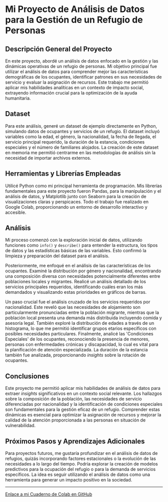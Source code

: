 # Mi Proyecto de Análisis de Datos para la Gestión de un Refugio de Personas

## Descripción General del Proyecto

En este proyecto, abordé un análisis de datos enfocado en la gestión y las dinámicas operativas de un refugio de personas. Mi objetivo principal fue utilizar el análisis de datos para comprender mejor las características demográficas de los ocupantes, identificar patrones en sus necesidades de servicio y evaluar la asignación de recursos. Este trabajo me permitió aplicar mis habilidades analíticas en un contexto de impacto social, extrayendo información crucial para la optimización de la ayuda humanitaria.

## Dataset

Para este análisis, generé un dataset de ejemplo directamente en Python, simulando datos de ocupantes y servicios de un refugio. El dataset incluyó variables como la edad, el género, la nacionalidad, la fecha de llegada, el servicio principal requerido, la duración de la estancia, condiciones especiales y el número de familiares alojados. La creación de este dataset en memoria me permitió centrarme en las metodologías de análisis sin la necesidad de importar archivos externos.

## Herramientas y Librerías Empleadas

Utilicé Python como mi principal herramienta de programación. Mis librerías fundamentales para este proyecto fueron Pandas, para la manipulación y el análisis de datos, y Matplotlib junto con Seaborn para la creación de visualizaciones claras y perspicaces. Todo el trabajo fue realizado en Google Colab, proporcionando un entorno de desarrollo interactivo y accesible.

## Análisis

Mi proceso comenzó con la exploración inicial de datos, utilizando funciones como `info()` y `describe()` para entender la estructura, los tipos de datos y las estadísticas básicas de las variables. Esto confirmó la limpieza y preparación del dataset para el análisis.

Posteriormente, me enfoqué en el análisis de las características de los ocupantes. Examiné la distribución por género y nacionalidad, encontrando una composición diversa con necesidades potencialmente diferentes entre poblaciones locales y migrantes. Realicé un análisis detallado de los servicios principales requeridos, identificando cuáles eran los más demandados y visualizando estas prioridades en gráficos de barras.

Un paso crucial fue el análisis cruzado de los servicios requeridos por nacionalidad. Este reveló que las necesidades de alojamiento son particularmente pronunciadas entre la población migrante, mientras que la población local presenta una demanda más distribuida incluyendo comida y asesoría legal. También exploré la distribución de edades a través de un histograma, lo que me permitió identificar grupos etarios específicos con posibles necesidades particulares. Finalmente, analicé las 'Condiciones Especiales' de los ocupantes, reconociendo la presencia de menores, personas con enfermedades crónicas y discapacidad, lo cual es vital para la planificación de atención especializada. La duración de la estancia también fue analizada, proporcionando *insights* sobre la rotación de ocupantes.

## Conclusiones

Este proyecto me permitió aplicar mis habilidades de análisis de datos para extraer *insights* significativos en un contexto social relevante. Los hallazgos sobre la composición de la población, las necesidades de servicio diferenciadas por nacionalidad y la identificación de condiciones especiales son fundamentales para la gestión eficaz de un refugio. Comprender estas dinámicas es esencial para optimizar la asignación de recursos y mejorar la calidad de la atención proporcionada a las personas en situación de vulnerabilidad.

## Próximos Pasos y Aprendizajes Adicionales

Para proyectos futuros, me gustaría profundizar en el análisis de datos de refugios, quizás incorporando factores estacionales o la evolución de las necesidades a lo largo del tiempo. Podría explorar la creación de modelos predictivos para la ocupación del refugio o para la demanda de servicios específicos. La idea es seguir utilizando el análisis de datos como una herramienta para generar un impacto positivo en la sociedad.

---

[Enlace a mi Cuaderno de Colab en GitHub](https://colab.research.google.com/drive/10VLiVqh2TDQ5sB2Vnnk0pt2OsdtXd8zv?usp=sharing)
